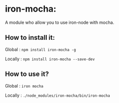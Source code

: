 # iron-mocha:

A module who allow you to use iron-node with mocha.

## How to install it:

Global :
`npm install iron-mocha -g`

Locally :
`npm install iron-mocha --save-dev`

## How to use it?

Global :
`iron mocha`

Locally :
`./node_modules/iron-mocha/bin/iron-mocha`
